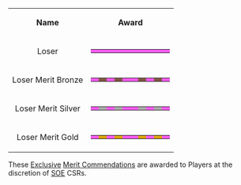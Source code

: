 <table>
<tbody>
<tr class="odd">
<td style="text-align: center;"><p><b>Name</b></p></td>
<td style="text-align: center;"><p><b>Award</b></p></td>
</tr>
<tr class="even">
<td style="text-align: center;"><p>Loser</p></td>
<td style="text-align: center;"><table class="bigmerit">
<tr>
<td bgcolor="#fb5af2">
</td>
<td bgcolor="#fb5af2">
</td>
<td bgcolor="#fb5af2">
</td>
<td bgcolor="#fb5af2">
</td>
<td bgcolor="#fb5af2">
</td>
<td bgcolor="#fb5af2">
</td>
<td bgcolor="#fb5af2">
</td>
<td bgcolor="#fb5af2">
</td>
<td bgcolor="#fb5af2">
</td>
<td bgcolor="#fb5af2">
</td>
</tr>
</table></td>
</tr>
<tr class="odd">
<td style="text-align: center;"><p>Loser Merit Bronze</p></td>
<td style="text-align: center;"><table class="bigmerit">
<tr>
<td bgcolor="#fb5af2">
</td>
<td bgcolor="#835943">
</td>
<td bgcolor="#fb5af2">
</td>
<td bgcolor="#835943">
</td>
<td bgcolor="#fb5af2">
</td>
<td bgcolor="#fb5af2">
</td>
<td bgcolor="#835943">
</td>
<td bgcolor="#fb5af2">
</td>
<td bgcolor="#835943">
</td>
<td bgcolor="#fb5af2">
</td>
</tr>
</table></td>
</tr>
<tr class="even">
<td style="text-align: center;"><p>Loser Merit Silver</p></td>
<td style="text-align: center;"><table class="bigmerit">
<tr>
<td bgcolor="#fb5af2">
</td>
<td bgcolor="#abaaaa">
</td>
<td bgcolor="#fb5af2">
</td>
<td bgcolor="#abaaaa">
</td>
<td bgcolor="#fb5af2">
</td>
<td bgcolor="#fb5af2">
</td>
<td bgcolor="#abaaaa">
</td>
<td bgcolor="#fb5af2">
</td>
<td bgcolor="#abaaaa">
</td>
<td bgcolor="#fb5af2">
</td>
</tr>
</table></td>
</tr>
<tr class="odd">
<td style="text-align: center;"><p>Loser Merit Gold</p></td>
<td style="text-align: center;"><table class="bigmerit">
<tr>
<td bgcolor="#fb5af2">
</td>
<td bgcolor="#d7a209">
</td>
<td bgcolor="#fb5af2">
</td>
<td bgcolor="#d7a209">
</td>
<td bgcolor="#fb5af2">
</td>
<td bgcolor="#fb5af2">
</td>
<td bgcolor="#d7a209">
</td>
<td bgcolor="#fb5af2">
</td>
<td bgcolor="#d7a209">
</td>
<td bgcolor="#fb5af2">
</td>
</tr>
</table></td>
</tr>
</tbody>
</table>

These [Exclusive](Exclusive_Merit_Commendations.md)
[Merit Commendations](Merit_Commendations.md) are awarded to Players at the
discretion of [SOE](../etc/Sony_Online_Entertainment.md) CSRs.


